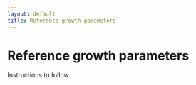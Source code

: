 ```yaml
---
layout: default
title: Reference growth parameters
---
```

# Reference growth parameters

Instructions to follow

